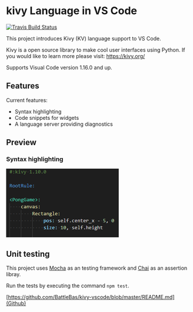 # kivy Language in VS Code

[![Travis Build Status](https://travis-ci.org/BattleBas/kivy-vscode.svg?branch=master)](https://travis-ci.org/BattleBas/kivy-vscode)

This project introduces Kivy (KV) language support to VS Code.

Kivy is a open source library to make cool user interfaces using Python.
If you would like to learn more please visit: https://kivy.org/

Supports Visual Code version 1.16.0 and up.

## Features

Current features:

* Syntax highlighting
* Code snippets for widgets
* A language server providing diagnostics

## Preview

### Syntax highlighting

![Syntax highlighting](https://raw.githubusercontent.com/BattleBas/kivy-vscode/master/screenshots/syntax_highlighting_example.PNG "Example of syntax highlighting")

## Unit testing

This project uses [Mocha](http://mochajs.org/) as an testing framework and [Chai](http://chaijs.com/) as an assertion libray.

Run the tests by executing the command `npm test`.


[https://github.com/BattleBas/kivy-vscode/blob/master/README.md](Github)
